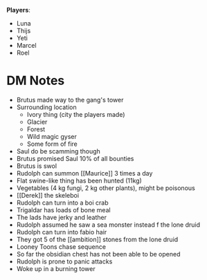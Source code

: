 **Players**:

- Luna
- Thijs
- Yeti
- Marcel
- Roel

# DM Notes

- Brutus made way to the gang's tower
- Surrounding location
	- Ivory thing (city the players made)
	- Glacier
	- Forest
	- Wild magic gyser
	- Some form of fire
- Saul do be scamming though
- Brutus promised Saul 10% of all bounties
- Brutus is swol
- Rudolph can summon [[Maurice]] 3 times a day
- Flat swine-like thing has been hunted (11kg)
- Vegetables (4 kg fungi, 2 kg other plants), might be poisonous
- [[Derek]] the skeleboi
- Rudolph can turn into a boi crab
- Trigaldar has loads of bone meal
- The lads have jerky and leather
- Rudolph assumed he saw a sea monster instead f the lone druid
- Rudolph can turn into fabio hair
- They got 5 of the [[ambition]] stones from the lone druid
- Looney Toons chase sequence
- So far the obsidian chest has not been able to be opened
- Rudolph is prone to panic attacks
- Woke up in a burning tower